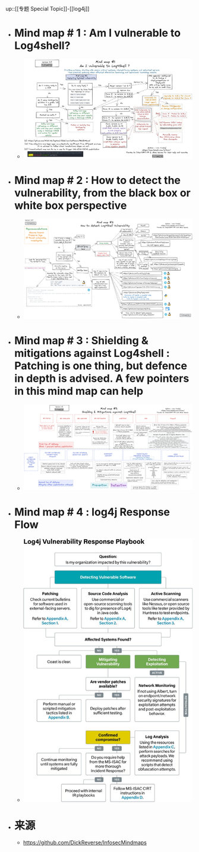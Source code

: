 up::[[专题 Special Topic]]-[[log4j]]
- # Mind map # 1 : Am I vulnerable to Log4shell?
	- <img src="/assets/Pasted image 20221104170905.png">
- # Mind map # 2 : How to detect the vulnerability, from the black box or white box perspective
	- <img src="/assets/Pasted image 20221104170913.png">
- # Mind map # 3 : Shielding & mitigations against Log4shell : Patching is one thing, but defence in depth is advised. A few pointers in this mind map can help
	- <img src="/assets/Pasted image 20221104170921.png">
- # Mind map # 4 : log4j Response Flow
	- <img src="/assets/Pasted image 20221104170928.png">
- # 来源
	- https://github.com/DickReverse/InfosecMindmaps